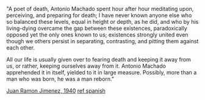 
"A poet of death, Antonio Machado spent hour after hour meditating upon, perceiving, and preparing for death; I have never known anyone else who so balanced these levels, equal in height or depth, as he did, and who by his living-dying overcame the gap between these existences, paradoxically opposed yet the only ones known to us; existences strongly united even though we others persist in separating, contrasting, and pitting them against each other.

All our life is usually given over to fearing death and keeping it away from us, or rather, keeping ourselves away from it.  Antonio Machado apprehended it in itself, yielded to it in large measure.  Possibly, more than a man who was born, he was a man reborn."

[Juan Ramon Jimenez, 1940](https://en.wikipedia.org/wiki/Juan_Ram%C3%B3n_Jim%C3%A9nez)
[ref spanish](https://es.wikipedia.org/wiki/Juan_Ram%C3%B3n_Jim%C3%A9nez)

